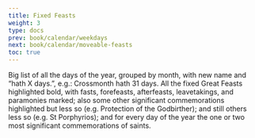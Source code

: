 ```yaml
---
title: Fixed Feasts
weight: 3
type: docs
prev: book/calendar/weekdays
next: book/calendar/moveable-feasts
toc: true
---
```


Big list of all the days of the year, grouped by month, with new name and “hath X days.”, e.g.: Crossmonth hath 31 days. All the fixed Great Feasts highlighted bold, with fasts, forefeasts, afterfeasts, leavetakings, and paramonies marked; also some other significant commemorations highlighted but less so (e.g. Protection of the Godbirther); and still others less so (e.g. St Porphyrios); and for every day of the year the one or two most significant commemorations of saints.
